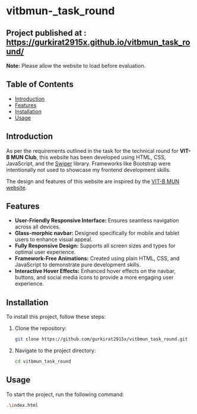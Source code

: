 # vitbmun-\_task_round

## Project published at : https://gurkirat2915x.github.io/vitbmun_task_round/
**Note:** Please allow the website to load before evaluation.

## Table of Contents

- [Introduction](#introduction)
- [Features](#features)
- [Installation](#installation)
- [Usage](#usage)

## Introduction

As per the requirements outlined in the task for the technical round for **VIT-B MUN Club**, this website has been developed using HTML, CSS, JavaScript, and the [Swiper](https://swiperjs.com/) library. Frameworks like Bootstrap were intentionally not used to showcase my frontend development skills.

The design and features of this website are inspired by the [VIT-B MUN website](https://vitbmun.netlify.app/).

## Features

- **User-Friendly Responsive Interface:** Ensures seamless navigation across all devices.
- **Glass-morphic navbar:** Designed specifically for mobile and tablet users to enhance visual appeal.
- **Fully Responsive Design:** Supports all screen sizes and types for optimal user experience.
- **Framework-Free Animations:** Created using plain HTML, CSS, and JavaScript to demonstrate pure development skills.
- **Interactive Hover Effects:** Enhanced hover effects on the navbar, buttons, and social media icons to provide a more engaging user experience.
## Installation

To install this project, follow these steps:

1. Clone the repository:
   ```bash
   git clone https://github.com/gurkirat2915x/vitbmun_task_round.git
   ```
2. Navigate to the project directory:
   ```bash
   cd vitbmun_task_round
   ```

## Usage

To start the project, run the following command:

```bash
.\index.html
```
